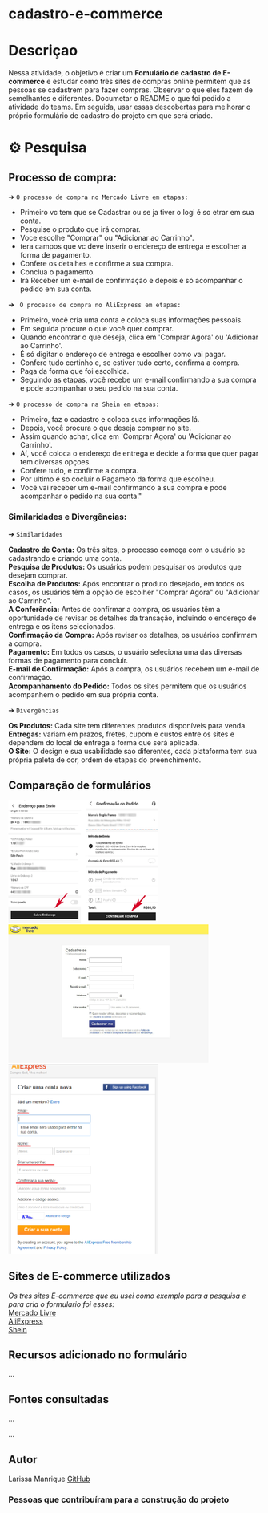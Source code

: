 # cadastro-e-commerce

# Descriçao
Nessa atividade, o objetivo é criar um **Fomulário de cadastro de E-commerce** e estudar como três sites de compras online permitem que as pessoas se cadastrem para fazer compras. Observar o que eles fazem de semelhantes e diferentes. Documetar o README o que foi pedido a atividade do teams. Em seguida, usar essas descobertas para melhorar o próprio formulário de cadastro do projeto em que será criado.

# ⚙️ Pesquisa
## Processo de compra: 
 ➔ `O processo de compra no Mercado Livre em etapas: `
- Primeiro vc tem que se Cadastrar ou se ja tiver o logi é so etrar em sua conta.  
 - Pesquise o produto que irá comprar.  
 - Voce escolhe "Comprar" ou "Adicionar ao Carrinho".  
 - tera campos que vc deve inserir o endereço de entrega e escolher a forma de pagamento.  
 - Confere os detalhes e confirme a sua compra.  
 - Conclua o pagamento.  
 - Irá Receber um e-mail de confirmação e depois é só acompanhar o pedido em sua conta.  

➔ ` O processo de compra no AliExpress em etapas:`

- Primeiro, você cria uma conta e coloca suas informações pessoais.
-  Em seguida procure o que você quer comprar.
- Quando encontrar o que deseja, clica em 'Comprar Agora' ou 'Adicionar ao Carrinho'.
- É só digitar o endereço de entrega e escolher como vai pagar.
- Confere tudo certinho e, se estiver tudo certo, confirma a compra.
- Paga da forma que foi escolhida.
- Seguindo as etapas, você recebe um e-mail confirmando a sua compra e pode acompanhar o seu pedido na sua conta.

➔ `O processo de compra na Shein em etapas:`

- Primeiro, faz o cadastro e coloca suas informações lá.
- Depois, você procura o que deseja comprar no site.
- Assim quando achar, clica em 'Comprar Agora' ou 'Adicionar ao Carrinho'.
- Aí, você coloca o endereço de entrega e decide a forma que quer pagar tem diversas opçoes.
- Confere tudo, e confirme a compra.
- Por ultimo é so cocluir o Pagameto da forma que escolheu.
- Você vai receber um e-mail confirmando a sua compra e pode acompanhar o pedido na sua conta."

### Similaridades e Divergências:

   ➔ `Similaridades`

  **Cadastro de Conta:** Os três sites, o processo começa com o usuário se cadastrando e criando uma conta.  
  **Pesquisa de Produtos:** Os usuários podem pesquisar os produtos que desejam comprar.  
  **Escolha de Produtos:** Após encontrar o produto desejado, em todos os casos, os usuários têm a opção de escolher "Comprar Agora" ou "Adicionar ao Carrinho".  
  **A Conferência:** Antes de confirmar a compra, os usuários têm a oportunidade de revisar os detalhes da transação, incluindo o endereço de entrega e os itens selecionados.  
  **Confirmação da Compra:** Após revisar os detalhes, os usuários confirmam a compra.  
  **Pagamento:** Em todos os casos, o usuário seleciona uma das diversas formas de pagamento para concluir.  
  **E-mail de Confirmação:** Após a compra, os usuários recebem um e-mail de confirmação.  
  **Acompanhamento do Pedido:** Todos os sites permitem que os usuários acompanhem o pedido em sua própria conta.  

  ➔ `Divergências`

 **Os Produtos:** Cada site tem diferentes produtos disponíveis para venda.  
 **Entregas:** variam em prazos, fretes, cupom e custos entre os sites e dependem do local de entrega a forma que será aplicada.  
 **O Site:** O design e sua usabilidade sao diferentes, cada plataforma tem sua própria paleta de cor, ordem de etapas do preenchimento.  


## Comparação de formulários
<img src="4.3-shein.webp" alt="drawing" width="300"> 
<img src="cadas.mer.jpg" alt="drawing" width="400"> 
<img src="alie.cad.png" alt="drawing" width="300"> 


 ## Sites de E-commerce utilizados
 *Os tres sites E-commerce que eu usei como exemplo para a pesquisa e para cria o formulario foi esses:*  
[Mercado Livre](https://www.mercadolivre.com.br/)  
[AliExpress ](https://pt.aliexpress.com/)  
[Shein](https://br.shein.com/)  

   
## Recursos adicionado no formulário
...

## Fontes consultadas
...

...
## Autor  
Larissa Manrique [GitHub](https://github.com/larissassk)   
### Pessoas que contribuíram para a construção do projeto
